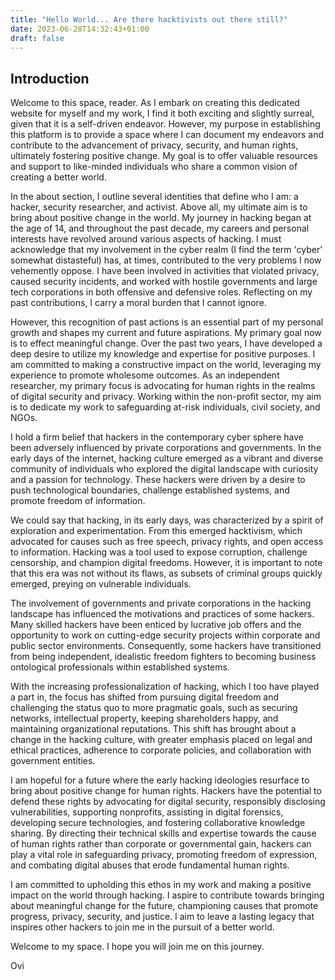```yaml
---
title: "Hello World... Are there hacktivists out there still?"
date: 2023-06-28T14:32:43+01:00
draft: false
---
```


## Introduction

Welcome to this space, reader. As I embark on creating this dedicated website for myself and my work, I find it both exciting and slightly surreal, given that it is a self-driven endeavor. However, my purpose in establishing this platform is to provide a space where I can document my endeavors and contribute to the advancement of privacy, security, and human rights, ultimately fostering positive change. My goal is to offer valuable resources and support to like-minded individuals who share a common vision of creating a better world.

In the about section, I outline several identities that define who I am: a hacker, security researcher, and activist. Above all, my ultimate aim is to bring about positive change in the world. My journey in hacking began at the age of 14, and throughout the past decade, my careers and personal interests have revolved around various aspects of hacking. I must acknowledge that my involvement in the cyber realm (I find the term 'cyber' somewhat distasteful) has, at times, contributed to the very problems I now vehemently oppose. I have been involved in activities that violated privacy, caused security incidents, and worked with hostile governments and large tech corporations in both offensive and defensive roles. Reflecting on my past contributions, I carry a moral burden that I cannot ignore.

However, this recognition of past actions is an essential part of my personal growth and shapes my current and future aspirations. My primary goal now is to effect meaningful change. Over the past two years, I have developed a deep desire to utilize my knowledge and expertise for positive purposes. I am committed to making a constructive impact on the world, leveraging my experience to promote wholesome outcomes. As an independent researcher, my primary focus is advocating for human rights in the realms of digital security and privacy. Working within the non-profit sector, my aim is to dedicate my work to safeguarding at-risk individuals, civil society, and NGOs.

I hold a firm belief that hackers in the contemporary cyber sphere have been adversely influenced by private corporations and governments. In the early days of the internet, hacking culture emerged as a vibrant and diverse community of individuals who explored the digital landscape with curiosity and a passion for technology. These hackers were driven by a desire to push technological boundaries, challenge established systems, and promote freedom of information.

We could say that hacking, in its early days, was characterized by a spirit of exploration and experimentation. From this emerged hacktivism, which advocated for causes such as free speech, privacy rights, and open access to information. Hacking was a tool used to expose corruption, challenge censorship, and champion digital freedoms. However, it is important to note that this era was not without its flaws, as subsets of criminal groups quickly emerged, preying on vulnerable individuals.

The involvement of governments and private corporations in the hacking landscape has influenced the motivations and practices of some hackers. Many skilled hackers have been enticed by lucrative job offers and the opportunity to work on cutting-edge security projects within corporate and public sector environments. Consequently, some hackers have transitioned from being independent, idealistic freedom fighters to becoming business ontological professionals within established systems. 

With the increasing professionalization of hacking, which I too have played a part in, the focus has shifted from pursuing digital freedom and challenging the status quo to more pragmatic goals, such as securing networks, intellectual property, keeping shareholders happy, and maintaining organizational reputations. This shift has brought about a change in the hacking culture, with greater emphasis placed on legal and ethical practices, adherence to corporate policies, and collaboration with government entities.

I am hopeful for a future where the early hacking ideologies resurface to bring about positive change for human rights. Hackers have the potential to defend these rights by advocating for digital security, responsibly disclosing vulnerabilities, supporting nonprofits, assisting in digital forensics, developing secure technologies, and fostering collaborative knowledge sharing. By directing their technical skills and expertise towards the cause of human rights rather than corporate or governmental gain, hackers can play a vital role in safeguarding privacy, promoting freedom of expression, and combating digital abuses that erode fundamental human rights.

I am committed to upholding this ethos in my work and making a positive impact on the world through hacking. I aspire to contribute towards bringing about meaningful change for the future, championing causes that promote progress, privacy, security, and justice. I aim to leave a lasting legacy that inspires other hackers to join me in the pursuit of a better world.

Welcome to my space. I hope you will join me on this journey. 

Ovi